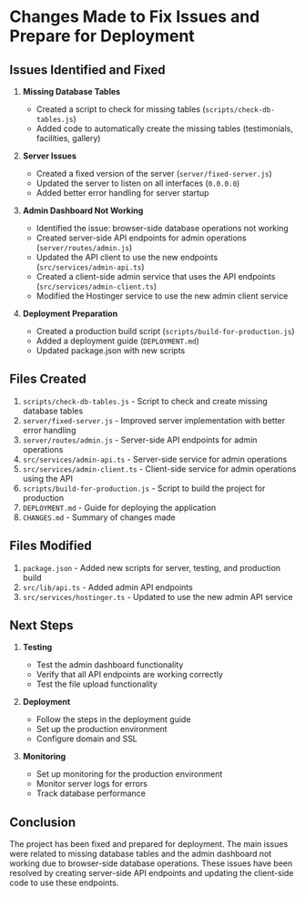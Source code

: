 # Changes Made to Fix Issues and Prepare for Deployment

## Issues Identified and Fixed

1. **Missing Database Tables**
   - Created a script to check for missing tables (`scripts/check-db-tables.js`)
   - Added code to automatically create the missing tables (testimonials, facilities, gallery)

2. **Server Issues**
   - Created a fixed version of the server (`server/fixed-server.js`)
   - Updated the server to listen on all interfaces (`0.0.0.0`)
   - Added better error handling for server startup

3. **Admin Dashboard Not Working**
   - Identified the issue: browser-side database operations not working
   - Created server-side API endpoints for admin operations (`server/routes/admin.js`)
   - Updated the API client to use the new endpoints (`src/services/admin-api.ts`)
   - Created a client-side admin service that uses the API endpoints (`src/services/admin-client.ts`)
   - Modified the Hostinger service to use the new admin client service

4. **Deployment Preparation**
   - Created a production build script (`scripts/build-for-production.js`)
   - Added a deployment guide (`DEPLOYMENT.md`)
   - Updated package.json with new scripts

## Files Created

1. `scripts/check-db-tables.js` - Script to check and create missing database tables
2. `server/fixed-server.js` - Improved server implementation with better error handling
3. `server/routes/admin.js` - Server-side API endpoints for admin operations
4. `src/services/admin-api.ts` - Server-side service for admin operations
5. `src/services/admin-client.ts` - Client-side service for admin operations using the API
6. `scripts/build-for-production.js` - Script to build the project for production
7. `DEPLOYMENT.md` - Guide for deploying the application
8. `CHANGES.md` - Summary of changes made

## Files Modified

1. `package.json` - Added new scripts for server, testing, and production build
2. `src/lib/api.ts` - Added admin API endpoints
3. `src/services/hostinger.ts` - Updated to use the new admin API service

## Next Steps

1. **Testing**
   - Test the admin dashboard functionality
   - Verify that all API endpoints are working correctly
   - Test the file upload functionality

2. **Deployment**
   - Follow the steps in the deployment guide
   - Set up the production environment
   - Configure domain and SSL

3. **Monitoring**
   - Set up monitoring for the production environment
   - Monitor server logs for errors
   - Track database performance

## Conclusion

The project has been fixed and prepared for deployment. The main issues were related to missing database tables and the admin dashboard not working due to browser-side database operations. These issues have been resolved by creating server-side API endpoints and updating the client-side code to use these endpoints.